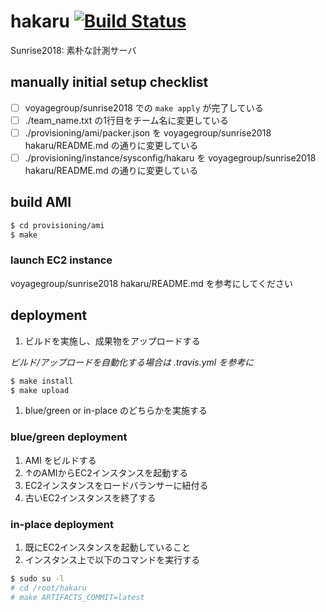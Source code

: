 # hakaru [![Build Status][travis-img]][travis-url]

[travis-img]: https://travis-ci.com/voyagegroup/hakaru.svg?token=iBCGFnZyWWvHWvMJnnx3&branch=master
[travis-url]: https://travis-ci.com/voyagegroup/hakaru

Sunrise2018: 素朴な計測サーバ

## manually initial setup checklist

- [ ] voyagegroup/sunrise2018 での `make apply` が完了している
- [ ] ./team_name.txt の1行目をチーム名に変更している
- [ ] ./provisioning/ami/packer.json を voyagegroup/sunrise2018 hakaru/README.md の通りに変更している
- [ ] ./provisioning/instance/sysconfig/hakaru を voyagegroup/sunrise2018 hakaru/README.md の通りに変更している

## build AMI

```bash
$ cd provisioning/ami
$ make
```

### launch EC2 instance

voyagegroup/sunrise2018 hakaru/README.md を参考にしてください

## deployment

1. ビルドを実施し、成果物をアップロードする

*ビルド/アップロードを自動化する場合は .travis.yml を参考に*

```bash
$ make install
$ make upload
```

1. blue/green or in-place のどちらかを実施する

### blue/green deployment

1. AMI をビルドする
1. ↑のAMIからEC2インスタンスを起動する
1. EC2インスタンスをロードバランサーに紐付る
1. 古いEC2インスタンスを終了する

### in-place deployment

1. 既にEC2インスタンスを起動していること
1. インスタンス上で以下のコマンドを実行する

```bash
$ sudo su -l 
# cd /root/hakaru
# make ARTIFACTS_COMMIT=latest
```

